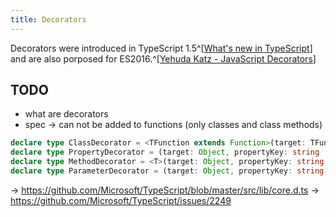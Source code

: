 ```yaml
---
title: Decorators
---
```


Decorators were introduced in TypeScript 1.5^[[What's new in TypeScript](https://github.com/Microsoft/TypeScript/wiki/What's-new-in-TypeScript#decorators)] and are also porposed for ES2016.^[[Yehuda Katz - JavaScript Decorators](https://github.com/wycats/javascript-decorators)]

## TODO

- what are decorators
- spec -> can not be added to functions (only classes and class methods)

```typescript
declare type ClassDecorator = <TFunction extends Function>(target: TFunction) => TFunction | void;
declare type PropertyDecorator = (target: Object, propertyKey: string | symbol) => void;
declare type MethodDecorator = <T>(target: Object, propertyKey: string | symbol, descriptor: TypedPropertyDescriptor<T>) => TypedPropertyDescriptor<T> | void;
declare type ParameterDecorator = (target: Object, propertyKey: string | symbol, parameterIndex: number) => void;
```

-> https://github.com/Microsoft/TypeScript/blob/master/src/lib/core.d.ts
-> https://github.com/Microsoft/TypeScript/issues/2249
